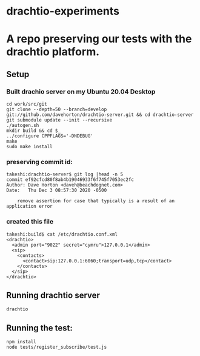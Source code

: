 # drachtio-experiments

# A repo preserving our tests with the drachtio platform.


## Setup

###  Built drachio server on my Ubuntu 20.04 Desktop
```
cd work/src/git
git clone --depth=50 --branch=develop git://github.com/davehorton/drachtio-server.git && cd drachtio-server
git submodule update --init --recursive
./autogen.sh
mkdir build && cd $_
../configure CPPFLAGS='-DNDEBUG'
make
sudo make install

```

### preserving commit id:
```
takeshi:drachtio-server$ git log |head -n 5
commit ef92cfcd80f8ab4b19046933f6f745f7053ec2fc
Author: Dave Horton <daveh@beachdognet.com>
Date:   Thu Dec 3 08:57:30 2020 -0500

    remove assertion for case that typically is a result of an application error
```


### created this file
```
takeshi:build$ cat /etc/drachtio.conf.xml
<drachtio>
  <admin port="9022" secret="cymru">127.0.0.1</admin>
  <sip>
    <contacts>
      <contact>sip:127.0.0.1:6060;transport=udp,tcp</contact>
    </contacts>
  </sip>
</drachtio>
```

## Running drachtio server
```
drachtio
```

## Running the test:
```
npm install
node tests/register_subscribe/test.js
```

